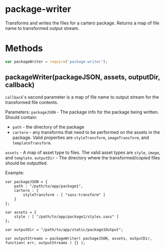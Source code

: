 # package-writer

Transforms and writes the files for a cartero package.  Returns a map of file name to transformed output stream.

# Methods

``` js
var packageWriter = require('package-writer');
```

## packageWriter(packageJSON, assets, outputDir, callback)

`callback`'s second parameter is a map of file name to output stream for the transformed file contents.

Parameters:
`packageJSON` - The package info for the package being written.  Should contain:
* `path` - the directory of the package
* `cartero` - any transforms that need to be performed on the assets in the package.  Valid properties are `styleTransform`, `imageTransform`, and `templateTransform`.

`assets` - A map of asset type to files.  The valid asset types are `style`, `image`, and `template`.
`outputDir` - The directory where the transformed/copied files should be outputted.

Example:

```
var packageJSON = {
	path : "/path/to/app/package1",
	cartero : {
		styleTransform : [ "sass-transform" ]
	}
};

var assets = {
	style : [ "/path/to/app/package1/styles.sass" ]
};

var outputDir = "/path/to/app/static/package1Output";

var outputStreams = packageWriter( packageJSON, assets, outputDir, function( err, outputStreams ) {} );

```
